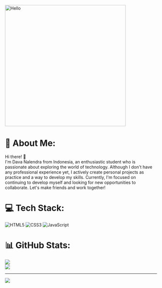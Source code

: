 <img align="center" alt="Hello" width="400" src="https://gist.github.com/Prince-Shivaram/3ace2c813ca49546f3f5f20cd03a2d3e.js">

# 💫 About Me:
Hi there! 👋<br>I'm Dava Nalendra from Indonesia, an enthusiastic student who is passionate about exploring the world of technology. Although I don't have any professional experience yet, I actively create personal projects as practice and a way to develop my skills. Currently, I'm focused on continuing to develop myself and looking for new opportunities to collaborate. Let's make friends and work together!

# 💻 Tech Stack:
![HTML5](https://img.shields.io/badge/html5-%23E34F26.svg?style=for-the-badge&logo=html5&logoColor=white) ![CSS3](https://img.shields.io/badge/css3-%231572B6.svg?style=for-the-badge&logo=css3&logoColor=white) ![JavaScript](https://img.shields.io/badge/javascript-%23323330.svg?style=for-the-badge&logo=javascript&logoColor=%23F7DF1E)
# 📊 GitHub Stats:
![](https://github-readme-stats.vercel.app/api?username=davanalendra0&theme=dark&hide_border=false&include_all_commits=true&count_private=false)<br/>
![](https://github-readme-stats.vercel.app/api/top-langs/?username=davanalendra0&theme=dark&hide_border=false&include_all_commits=true&count_private=true&layout=compact)

---
[![](https://visitcount.itsvg.in/api?id=davanalendra0&icon=0&color=13)](https://visitcount.itsvg.in)

<!-- Proudly created with GPRM ( https://gprm.itsvg.in ) -->
